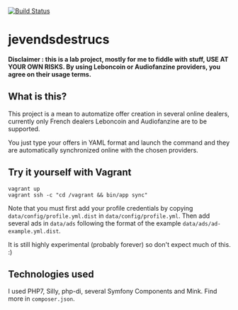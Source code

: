 [![Build Status](https://travis-ci.org/tentacode/jevendsdestrucs.svg?branch=master)](https://travis-ci.org/tentacode/jevendsdestrucs)

# jevendsdestrucs

**Disclaimer : this is a lab project, mostly for me to fiddle with stuff, USE AT YOUR OWN RISKS. By using Leboncoin or Audiofanzine providers, you agree on their usage terms.**

## What is this?

This project is a mean to automatize offer creation in several online dealers, currently only French dealers Leboncoin and Audiofanzine are to be supported.

You just type your offers in YAML format and launch the command and they are automatically synchronized online with the chosen providers.

## Try it yourself with Vagrant

```
vagrant up
vagrant ssh -c "cd /vagrant && bin/app sync"
```

Note that you must first add your profile credentials by copying `data/config/profile.yml.dist` in `data/config/profile.yml`. Then add several ads in `data/ads` following the format of the example `data/ads/ad-example.yml.dist`.

It is still highly experimental (probably forever) so don't expect much of this. :)

## Technologies used

I used PHP7, Silly, php-di, several Symfony Components and Mink. Find more in `composer.json`.
